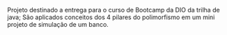 
Projeto destinado a entrega para o curso de Bootcamp da DIO da trilha de java;
São aplicados conceitos dos 4 pilares do polimorfismo em um mini projeto de simulação de um banco.